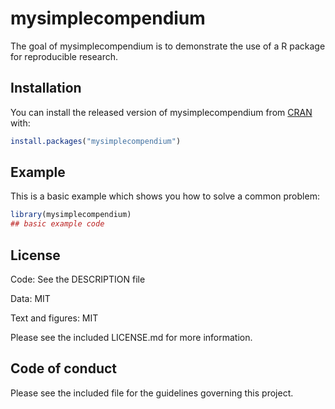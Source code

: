 
# mysimplecompendium

<!-- badges: start -->
<!-- badges: end -->

The goal of mysimplecompendium is to demonstrate the use of a R package for reproducible research.

## Installation

You can install the released version of mysimplecompendium from [CRAN](https://CRAN.R-project.org) with:

``` r
install.packages("mysimplecompendium")
```

## Example

This is a basic example which shows you how to solve a common problem:

``` r
library(mysimplecompendium)
## basic example code
```

## License
Code:  See the DESCRIPTION file

Data: MIT

Text and figures:  MIT

Please see the included LICENSE.md for more information.


## Code of conduct
Please see the included file for the guidelines governing this project.